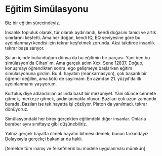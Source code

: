 # Eğitim Simülasyonu

Biz bir eğitim sürecindeyiz.

İnsanlık topluluk olarak, tür olarak aydınlandı, kendi doğasını tanıdı ve artık sınırlarını keşfetti.
Ama her doğan, kendi IQ, EQ seviyesine göre bu aydınlanmayı kendisi için tekrar keşfetmek zorunda. Aksi takdirde insanlık tekrar başa sarıyor.

Şu an içinde bulunduğum dünya da bu eğitimin bir parçası.
Yani ben bu simülasyon'da Cihan'ım. Ama gerçek adım Xxx. Sene 12837. Doğup, konuşmayı öğrendikten sonra, ego gelişmeye başlarken eğitim simülasyonuna girdim. Bu 4. hayatım (reankarnasyon), çok başarılı bir öğrenci değilim, ama kötü de sayılmam. En azından 21. yüzyıl'da ilk aydınlanmamı yaşıyorum.

Kurtuluş diye adlandırılan aslında basit bir mezuniyet. Yani ölünce cennete gitmek, merkeze gitmek, aydınlanmakla oluyor. Bazıları çok uzun zamandır burada. Bazıları ise tek hayatta işi çözüyor. Platon da yanılmadı, tekrar dönüyoruz.

Simülasyondaki her birey gerçekten eğitimdeki diğer insanlar. Onlarla beraber aynı sınıftayız gibi düşünebiliriz.

Yalnız gerçek hayatta ölmek hayatın bitmesi demek, bunun farkındayız. Dolayısıyla gerçekçi bakanlar da haklı.

[temelde tüm inanış ve felsefelerin bu modele uygulanması mümkün]
